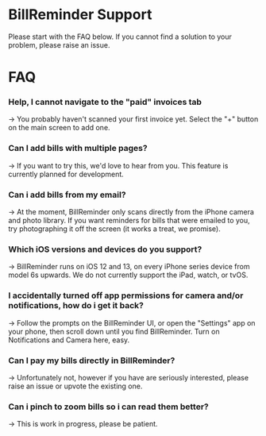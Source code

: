 # BillReminder Support
Please start with the FAQ below. If you cannot find a solution to your problem, please raise an issue.

# FAQ

### Help, I cannot navigate to the "paid" invoices tab
→ You probably haven't scanned your first invoice yet. Select the "+" button on the main screen to add one.

### Can I add bills with multiple pages?
→ If you want to try this, we'd love to hear from you. This feature is currently planned for development.

### Can i add bills from my email?
→ At the moment, BillReminder only scans directly from the iPhone camera and photo library. If you want reminders for bills that were emailed to you, try photographing it off the screen (it works a treat, we promise).

### Which iOS versions and devices do you support?
→ BillReminder runs on iOS 12 and 13, on every iPhone series device from model 6s upwards. We do not currently support the iPad, watch, or tvOS.

### I accidentally turned off app permissions for camera and/or notifications, how do i get it back?
→ Follow the prompts on the BillReminder UI, or open the "Settings" app on your phone, then scroll down until you find BillReminder. Turn on Notifications and Camera here, easy.

### Can I pay my bills directly in BillReminder?
→ Unfortunately not, however if you have are seriously interested, please raise an issue or upvote the existing one.

### Can i pinch to zoom bills so i can read them better?
→ This is work in progress, please be patient.
